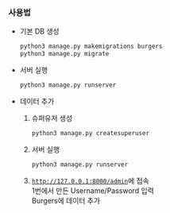 ### 사용법
- 기본 DB 생성
    ```bash
    python3 manage.py makemigrations burgers
    python3 manage.py migrate
    ```

- 서버 실행
    ```bash
    python3 manage.py runserver
    ```

- 데이터 추가
    1. 슈퍼유저 생성
        ```bash
        python3 manage.py createsuperuser
        ```
    2. 서버 실행
        ```bash
        python3 manage.py runserver
        ```
    3. [`http://127.0.0.1:8000/admin`](http://127.0.0.1:8000/admin)에 접속<br>
        1번에서 만든 Username/Password 입력<br>
        Burgers에 데이터 추가<br>
